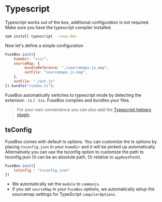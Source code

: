 # Typescript

Typescript works out of the box, additional configuration is not required. Make sure you have the typescript compiler installed.

```bash
npm install typescript --save-dev
```

Now let's define a simple configuration

```js
FuseBox.init({
    homeDir: "src/",
    sourceMap: {
         bundleReference: "./sourcemaps.js.map",
         outFile: "sourcemaps.js.map",
    },
    outFile: "./out.js"
}).bundle(">index.ts");
```

FuseBox automatically switches to typescript mode by detecting the extension `.ts` / `.tsx`. FuseBox compiles and bundles your files.

> For your own convenience you can also add the [Typescript helpers plugin](#typescript-helpers).

## tsConfig

FuseBox comes with default ts options. You can customize the ts options by placing `tsconfig.json` in your `homeDir` and it will be picked up automatically. Alternatively you can use the tsconfig option to customize the path to tsconfig.json (It can be an absolute path, Or relative to `appRootPath`).

```js
FuseBox.init({
    tsConfig : "tsconfig.json"
})
```

* We automatically set the `module` to `commonjs`.
* If you set `sourceMap` in your `FuseBox` options, we automatically setup the sourcemap settings for TypeScript `compilerOptions`.
